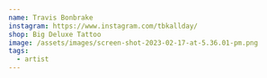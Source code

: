 ```yaml
---
name: Travis Bonbrake
instagram: https://www.instagram.com/tbkallday/
shop: Big Deluxe Tattoo
image: /assets/images/screen-shot-2023-02-17-at-5.36.01-pm.png
tags:
  - artist
---
```

